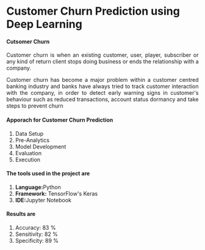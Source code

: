 <h1> Customer Churn Prediction using Deep Learning </h1>

<h4>Cutsomer Churn</h4>
<p align=justify> Customer churn is when an existing customer, user, player, subscriber or any kind of return client stops doing business or ends the relationship with a company.</P>
<p align=justify>Customer churn has become a major problem within a customer centred banking industry and banks have always tried to track customer interaction with the company, in order to detect early warning signs in customer's behaviour such as reduced transactions, account status dormancy and take steps to prevent churn</p>

<h4>Apporach for Customer Churn Prediction</h4>
<ol>
  <li>Data Setup</li>
  <li>Pre-Analytics</li>
  <li>Model Development</li>
  <li>Evaluation</li>
  <li>Execution</li>
</ol>

<h4>The tools used in the project are</h4>
<ol>
  <li><b>Language:</b>Python</li>
  <li><b>Framework:</b> TensorFlow's Keras</li>
  <li><b>IDE:</b>Jupyter Notebook</li>
</ol>

<h4>Results are</h4>
<ol>
  <li>Accuracy: 83 %</li>
  <li>Sensitivity: 82 %</li>
  <li>Specificity: 89 %</li>
</ol>
